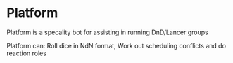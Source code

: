 # Platform

Platform is a specality bot for assisting in running DnD/Lancer groups

Platform can: Roll dice in NdN format, Work out scheduling conflicts and do reaction roles
